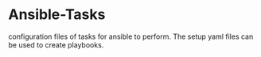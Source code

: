 # Ansible-Tasks

configuration files of tasks for ansible to perform. The setup yaml files can be used to create playbooks.
